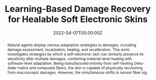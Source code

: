 ---
title: "Learning-Based Damage Recovery for Healable Soft Electronic Skins"
authors:
- Seppe Terryn
- David Hardman
- Thomas George Thuruthel
- Ellen Roels
- Fatemeh Sahraeeazartamar
- Fumiya Iida

date: "2022-04-07T00:00:00Z"
doi: ""

# Schedule page publish date (NOT publication's date).
publishDate: "2022-01-01T00:00:00Z"

# Publication type.
# Legend: 0 = Uncategorized; 1 = Conference paper; 2 = Journal article;
# 3 = Preprint / Working Paper; 4 = Report; 5 = Book; 6 = Book section;
# 7 = Thesis; 8 = Patent
publication_types: ["2"]

# Publication name and optional abbreviated publication name.
publication: "Advanced Intelligent Systems"
publication_short: ""

abstract: Natural agents display various adaptation strategies to damages, including damage assessment, localization, healing, and recalibration. This work investigates strategies by which a soft electronic skin can similarly preserve its sensitivity after multiple damages, combining material-level healing with software-level adaptation. Being manufactured entirely from self-healing Diels–Alder matrix and composite fibers, the skin is capable of physically recovering from macroscopic damages. However, the simultaneous shifts in sensor fiber sig

# Summary. An optional shortened abstract.
summary: 

tags:
- Source Themes
featured: false

links:
- name: Custom Link
  url: 
url_pdf: 
url_code: 
url_video: '#'

---